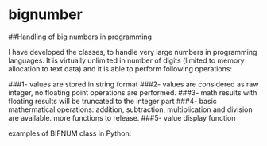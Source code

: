 # bignumber
##Handling of big numbers in programming

I have developed the classes, to handle very large numbers in programming languages. It is virtually unlimited in number of digits (limited to memory allocation to text data) and it is able to perform following operations:

###1- values are stored in string format
###2- values are considered as raw integer, no floating point operations are performed.
###3- math results with floating results will be truncated to the integer part
###4- basic mathermatical operations: addition, subtraction, multiplication and division are available. more functions to release.
###5- value display function

examples of BIFNUM class in Python:

